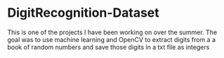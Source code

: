 # DigitRecognition-Dataset
This is one of the projects I have been working on over the summer. The goal was to use machine learning and OpenCV to extract digits from a 
a book of random numbers and save those digits in a txt file as integers 
